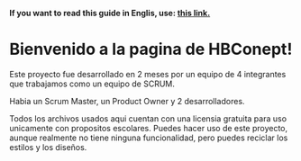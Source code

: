 <!-- Do not translate this -->
<strong> If you want to read this guide in Englis, use: <a href="./README.md"> this link. </a></strong>
<!-- Do not translate this -->

# Bienvenido a la pagina de HBConept!

Este proyecto fue desarrollado en 2 meses por un equipo de 4 integrantes que trabajamos como un equipo de SCRUM.

Habia un Scrum Master, un Product Owner y 2 desarrolladores.

Todos los archivos usados aqui cuentan con una licensia gratuita para uso unicamente con propositos escolares.
Puedes hacer uso de este proyecto, aunque realmente no tiene ninguna funcionalidad, pero puedes reciclar los estilos y los diseños.
